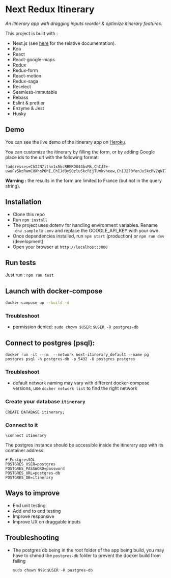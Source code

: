 # Next Redux Itinerary

_An itinerary app with dragging inputs reorder & optimize itinerary features._

This project is built with :

* Next.js (see [here](https://github.com/zeit/next.js/) for the relative documentation).
* Koa
* React
* React-google-maps
* Redux
* Redux-form
* React-motion
* Redux-saga
* Reselect
* Seamless-immutable
* Rebass
* Eslint & prettier
* Enzyme & Jest
* Husky

## Demo

You can see the live demo of the itinerary app on [Heroku](https://next-redux-itinerary.herokuapp.com/).

You can customize the itinerary by filling the form, or by adding Google place ids to the url with the following format:

```
?addresses=ChIJN7ithv1x5kcRBEKOU44bvMk,ChIJ3e-
uwuFv5kcRamCUXhoPOhI,ChIJd8y5Qzlu5kcRijTUmkvheew,ChIJ270fenJu5kcRV2qNT7_VbF0
```

**Warning :** the results in the form are limited to France (but not in the query string).

## Installation

* Clone this repo
* Run `npm install`
* The project uses dotenv for handling environment variables. Rename `.env.sample` to `.env` and replace the GOOGLE_API_KEY with your own.
* Once dependencies installed, run `npm start` (production) or `npm run dev` (development)
* Open your browser at `http://localhost:3000`

## Run tests

Just run : `npm run test`

## Launch with docker-compose

```sh
docker-compose up --build -d
```
### Troubleshoot
- permission denied: `sudo chown $USER:$USER -R postgres-db`

## Connect to postgres (psql):

```
docker run -it --rm  --network next-itinerary_default --name pg postgres psql -h postgres-db -p 5432 -U postgres postgres
```
### Troubleshoot
- default network naming may vary with different docker-compose versions, use `docker network list` to find the right network

### Create your database `itinerary`

```
CREATE DATABASE itinerary;
```

### Connect to it

```
\connect itinerary
```

The postgres instance should be accessible inside the itinerary app with its container address:

```
# PostgresSQL
POSTGRES_USER=postgres
POSTGRES_PASSWORD=password
POSTGRES_URL=postgres-db
POSTGRES_DB=itinerary
```

## Ways to improve

* End unit testing
* Add end to end testing
* Improve responsive
* Improve UX on draggable inputs

## Troubleshooting

* The postgres db being in the root folder of the app being build, you may have to chmod the `postgres-db` folder to prevent the docker build from failing

  `sudo chown 999:$USER -R postgres-db`
